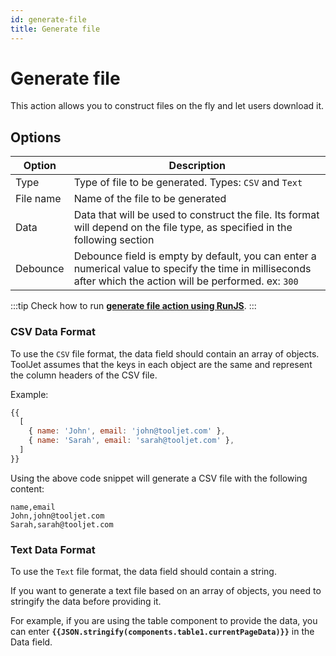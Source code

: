 ```yaml
---
id: generate-file
title: Generate file
---
```


# Generate file

This action allows you to construct files on the fly and let users download it.

## Options

| Option | Description |
|--------|-------------|
| Type   | Type of file to be generated. Types: `CSV` and `Text` |
| File name | Name of the file to be generated |
| Data | Data that will be used to construct the file. Its format will depend on the file type, as specified in the following section |
| Debounce | Debounce field is empty by default, you can enter a numerical value to specify the time in milliseconds after which the action will be performed. ex: `300` |

:::tip
Check how to run **[generate file action using RunJS](/docs/how-to/run-actions-from-runjs/#generate-file)**.
:::

### CSV Data Format

To use the `CSV` file format, the data field should contain an array of objects. ToolJet assumes that the keys in each object are the same and represent the column headers of the CSV file.

Example:

```javascript
{{
  [
    { name: 'John', email: 'john@tooljet.com' },
    { name: 'Sarah', email: 'sarah@tooljet.com' },
  ]
}}
```

Using the above code snippet will generate a CSV file with the following content:

```csv
name,email
John,john@tooljet.com
Sarah,sarah@tooljet.com
```

### Text Data Format

To use the `Text` file format, the data field should contain a string. 

If you want to generate a text file based on an array of objects, you need to stringify the data before providing it. 

For example, if you are using the table component to provide the data, you can enter **`{{JSON.stringify(components.table1.currentPageData)}}`** in the Data field.
